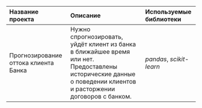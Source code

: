 | Название проекта | Описание | Используемые библиотеки | 
| :---------------------- | :---------------------- | :---------------------- |
| Прогнозирование оттока клиента Банка | Нужно спрогнозировать, уйдёт клиент из банка в ближайшее время или нет. Предоставлены исторические данные о поведении клиентов и расторжении договоров с банком. | *pandas*, *scikit-learn* |
